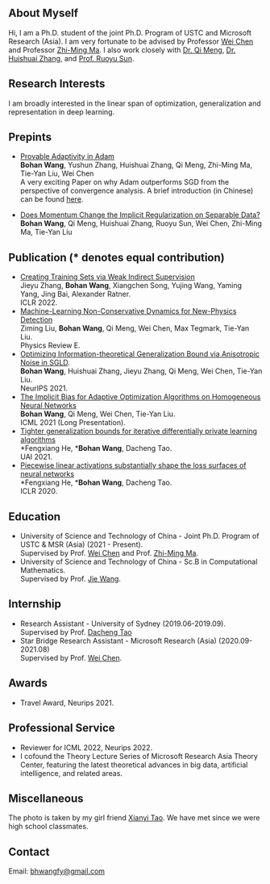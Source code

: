 ## About Myself
Hi, I am a Ph.D. student of the joint Ph.D. Program of USTC and Microsoft Research (Asia). I am very fortunate to be advised by Professor [Wei Chen](weichen-cas.github.io) and Professor [Zhi-Ming Ma](http://homepage.amss.ac.cn/research/homePage/8eb59241e2e74d828fb84eec0efadba5/myHomePage.html). I also work closely with [Dr. Qi Meng](https://www.microsoft.com/en-us/research/people/meq/), [Dr. Huishuai Zhang](https://www.microsoft.com/en-us/research/people/huzhang/), and [Prof. Ruoyu Sun](https://ruoyus.github.io/). 

## Research Interests
I am broadly interested in the linear span of optimization, generalization and representation in deep learning.


## Prepints
- [Provable Adaptivity in Adam](https://arxiv.org/abs/2208.09900)
<br>**Bohan Wang**, Yushun Zhang, Huishuai Zhang, Qi Meng, Zhi-Ming Ma, Tie-Yan Liu, Wei Chen
<br>A very exciting Paper on why Adam outperforms SGD from the perspective of convergence analysis. A brief introduction (in Chinese) can be found [here](https://www.zhihu.com/question/323747423/answer/2642005682).

- [Does Momentum Change the Implicit Regularization on Separable Data?](https://arxiv.org/abs/2110.03891)
<br>**Bohan Wang**, Qi Meng, Huishuai Zhang, Ruoyu Sun, Wei Chen, Zhi-Ming Ma, Tie-Yan Liu



## Publication (\* denotes equal contribution)
- [Creating Training Sets via Weak Indirect Supervision](https://arxiv.org/abs/2110.03484)
<br>Jieyu Zhang, **Bohan Wang**, Xiangchen Song, Yujing Wang, Yaming Yang, Jing Bai, Alexander Ratner.
<br>ICLR 2022.
- [Machine-Learning Non-Conservative Dynamics for New-Physics Detection](https://arxiv.org/abs/2106.00026)
<br>Ziming Liu, **Bohan Wang**, Qi Meng, Wei Chen, Max Tegmark, Tie-Yan Liu.
<br>Physics Review E.
- [Optimizing Information-theoretical Generalization Bound via Anisotropic Noise in SGLD](https://nips.cc/Conferences/2021/ScheduleMultitrack?event=27503).
<br>**Bohan Wang**, Huishuai Zhang, Jieyu Zhang, Qi Meng, Wei Chen, Tie-Yan Liu.
<br>NeurIPS 2021.
- [The Implicit Bias for Adaptive Optimization Algorithms on Homogeneous Neural Networks](http://proceedings.mlr.press/v139/wang21q.html)
<br>**Bohan Wang**, Qi Meng, Wei Chen, Tie-Yan Liu. 
<br>ICML 2021 (Long Presentation).
- [Tighter generalization bounds for iterative differentially private learning algorithms](https://www.auai.org/uai2021/pdf/uai2021.308.pdf)
<br>\*Fengxiang He, \***Bohan Wang**, Dacheng Tao.
<br>UAI 2021.
- [Piecewise linear activations substantially shape the loss surfaces of neural networks](https://openreview.net/forum?id=B1x6BTEKwr)
<br>\*Fengxiang He, \***Bohan Wang**, Dacheng Tao.
<br>ICLR 2020.

## Education
- University of Science and Technology of China - Joint Ph.D. Program of USTC & MSR (Asia) (2021 - Present). 
<br>Supervised by Prof. [Wei Chen](weichen-cas.github.io) and Prof. [Zhi-Ming Ma](http://homepage.amss.ac.cn/research/homePage/8eb59241e2e74d828fb84eec0efadba5/myHomePage.html).
- University of Science and Technology of China - Sc.B in Computational Mathematics. 
<br>Supervised by Prof. [Jie Wang](https://miralab.ai/people/jie-wang/).

## Internship
- Research Assistant - University of Sydney (2019.06-2019.09). 
<br> Supervised by Prof. [Dacheng Tao](https://www.sydney.edu.au/engineering/about/our-people/academic-staff/dacheng-tao.html)
- Star Bridge Research Assistant - Microsoft Research (Asia) (2020.09-2021.08)
<br> Supervised by Prof. [Wei Chen](weichen-cas.github.io).

## Awards
- Travel Award, Neurips 2021.

## Professional Service
- Reviewer for ICML 2022, Neurips 2022.
- I cofound the Theory Lecture Series of Microsoft Research Asia Theory Center, featuring the latest theoretical advances in big data, artificial intelligence, and related areas.

## Miscellaneous
The photo is taken by my girl friend [Xianyi Tao](https://www.linkedin.com/in/xianyi-tao-622171137/?originalSubdomain=cn). We have met since we were high school classmates.

## Contact
Email: bhwangfy@gmail.com
